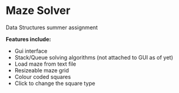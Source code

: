 # Maze Solver

Data Structures summer assignment

__Features include:__
+ Gui interface
+ Stack/Queue solving algorithms (not attached to GUI as of yet)
+ Load maze from text file
+ Resizeable maze grid
+ Colour coded squares
+ Click to change the square type